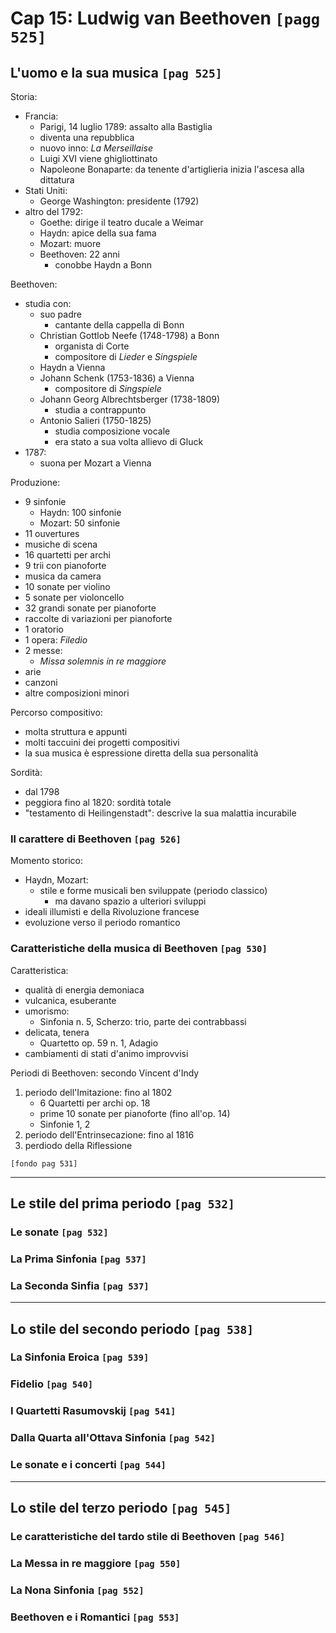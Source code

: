 # Cap 15: Ludwig van Beethoven `[pagg 525]`

## L'uomo e la sua musica `[pag 525]`

Storia:
- Francia:
    + Parigi, 14 luglio 1789: assalto alla Bastiglia
    + diventa una repubblica
    + nuovo inno: _La Merseillaise_
    + Luigi XVI viene ghigliottinato
    + Napoleone Bonaparte: da tenente d'artiglieria inizia l'ascesa alla dittatura
- Stati Uniti:
    + George Washington: presidente (1792)
- altro del 1792:
    + Goethe: dirige il teatro ducale a Weimar
    + Haydn: apice della sua fama
    + Mozart: muore
    + Beethoven: 22 anni
        * conobbe Haydn a Bonn

Beethoven:
- studia con:
    + suo padre
        * cantante della cappella di Bonn
    + Christian Gottlob Neefe (1748-1798) a Bonn
        * organista di Corte
        * compositore di _Lieder_ e _Singspiele_
    + Haydn a Vienna
    + Johann Schenk (1753-1836) a Vienna
        * compositore di _Singspiele_
    + Johann Georg Albrechtsberger (1738-1809)
        * studia a contrappunto
    + Antonio Salieri (1750-1825)
        * studia composizione vocale
        * era stato a sua volta allievo di Gluck
- 1787:
    + suona per Mozart a Vienna

Produzione:
- 9 sinfonie
    + Haydn: 100 sinfonie
    + Mozart: 50 sinfonie
- 11 ouvertures
- musiche di scena
- 16 quartetti per archi
- 9 trii con pianoforte
- musica da camera
- 10 sonate per violino
- 5 sonate per violoncello
- 32 grandi sonate per pianoforte
- raccolte di variazioni per pianoforte
- 1 oratorio
- 1 opera: _Filedio_
- 2 messe:
    + _Missa solemnis in re maggiore_
- arie
- canzoni
- altre composizioni minori

Percorso compositivo:
- molta struttura e appunti
- molti taccuini dei progetti compositivi
- la sua musica è espressione diretta della sua personalità

Sordità:
- dal 1798
- peggiora fino al 1820: sordità totale
- "testamento di Heilingenstadt": descrive la sua malattia incurabile

### Il carattere di Beethoven `[pag 526]`

Momento storico:
- Haydn, Mozart:
    + stile e forme musicali ben sviluppate (periodo classico)
        * ma davano spazio a ulteriori sviluppi
- ideali illumisti e della Rivoluzione francese
- evoluzione verso il periodo romantico

### Caratteristiche della musica di Beethoven `[pag 530]`

Caratteristica:
- qualità di energia demoniaca
- vulcanica, esuberante
- umorismo:
    + Sinfonia n. 5, Scherzo: trio, parte dei contrabbassi
- delicata, tenera
    + Quartetto op. 59 n. 1, Adagio
- cambiamenti di stati d'animo improvvisi

Periodi di Beethoven: secondo Vincent d'Indy
1. periodo dell'Imitazione: fino al 1802
    + 6 Quartetti per archi op. 18
    + prime 10 sonate per pianoforte (fino all'op. 14)
    + Sinfonie 1, 2
2. periodo dell'Entrinsecazione: fino al 1816
3. perdiodo della Riflessione

`[fondo pag 531]`

---

## Le stile del prima periodo `[pag 532]`

### Le sonate `[pag 532]`

### La Prima Sinfonia `[pag 537]`

### La Seconda Sinfia `[pag 537]`

---

## Lo stile del secondo periodo `[pag 538]`

### La Sinfonia Eroica `[pag 539]`

### Fidelio `[pag 540]`

### I Quartetti Rasumovskij `[pag 541]`

### Dalla Quarta all'Ottava Sinfonia `[pag 542]`

### Le sonate e i concerti `[pag 544]`

---

## Lo stile del terzo periodo `[pag 545]`

### Le caratteristiche del tardo stile di Beethoven `[pag 546]`

### La Messa in re maggiore `[pag 550]`

### La Nona Sinfonia `[pag 552]`

### Beethoven e i Romantici `[pag 553]`